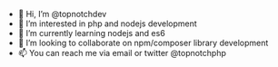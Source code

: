 - 👋 Hi, I’m @topnotchdev
- 👀 I’m interested in php and nodejs development
- 🌱 I’m currently learning nodejs and es6
- 💞️ I’m looking to collaborate on npm/composer library development
- 📫 You can reach me via email or twitter @topnotchphp

<!---
topnotchdev/topnotchdev is a ✨ special ✨ repository because its `README.md` (this file) appears on your GitHub profile.
You can click the Preview link to take a look at your changes.
--->
